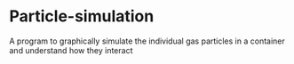 # Particle-simulation
A program to graphically simulate the individual gas particles in a container and understand how they interact
